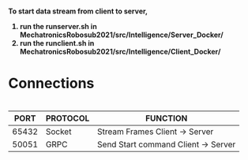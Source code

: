 <h4> To start data stream from client to server, 
  
1. run the runserver.sh in MechatronicsRobosub2021/src/Intelligence/Server_Docker/
2. run the runclient.sh in MechatronicsRobosub2021/src/Intelligence/Client_Docker/
<h4>

<h1>Connections<h1>
  
PORT | PROTOCOL | FUNCTION
------------|------------|------------
65432 | Socket | Stream Frames Client -> Server
50051 | GRPC | Send Start command Client -> Server
